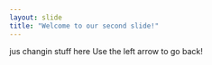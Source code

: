```yaml
---
layout: slide
title: "Welcome to our second slide!"
---
```

jus changin stuff here
Use the left arrow to go back!
